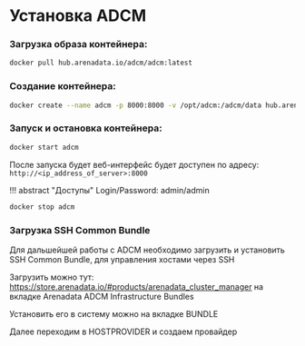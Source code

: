 # Установка ADCM

### Загрузка образа контейнера:

``` bash
docker pull hub.arenadata.io/adcm/adcm:latest
```

### Создание контейнера:

``` bash
docker create --name adcm -p 8000:8000 -v /opt/adcm:/adcm/data hub.arenadata.io/adcm/adcm:latest
```

### Запуск и остановка контейнера:

``` bash
docker start adcm
```

После запуска будет веб-интерфейс будет доступен по адресу: `http://<ip_address_of_server>:8000`

!!! abstract "Доступы"
    Login/Password:
    admin/admin

``` bash
docker stop adcm
```

### Загрузка SSH Common Bundle
Для дальшейшей работы с ADCM необходимо загрузить и установить SSH Common Bundle, для управления хостами через SSH

Загрузить можно тут: https://store.arenadata.io/#products/arenadata_cluster_manager на вкладке Arenadata ADCM Infrastructure Bundles

Установить его в систему можно на вкладке BUNDLE

Далее переходим в HOSTPROVIDER и создаем провайдер